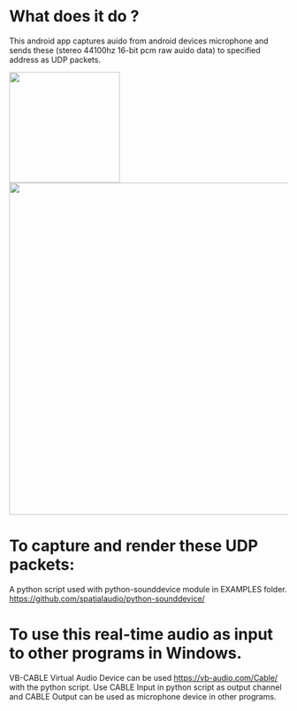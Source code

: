 # What does it do ? 
This android app captures auido from android devices microphone and sends these (stereo 44100hz 16-bit pcm raw auido data) to specified address as UDP packets.


<img src="https://user-images.githubusercontent.com/14927769/137024200-72c5b5a6-c983-4a2e-ae22-34902f36d092.jpg" width="200" />
<img src="https://user-images.githubusercontent.com/14927769/137024220-7a591109-7677-4d98-9408-eada1d926c29.JPG" width="600" />


# To capture and render these UDP packets:
A python script used with python-sounddevice module in EXAMPLES folder. 
https://github.com/spatialaudio/python-sounddevice/

# To use this real-time audio as input to other programs in Windows. 
VB-CABLE Virtual Audio Device can be used https://vb-audio.com/Cable/ with the python script. 
Use CABLE Input in python script as output channel and CABLE Output can be used as microphone device in other programs.
